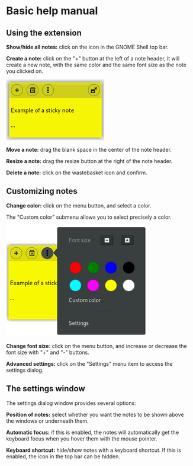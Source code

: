 # Basic help manual

## Using the extension

**Show/hide all notes:** click on the icon in the GNOME Shell top bar.

**Create a note:** click on the "+" button at the left of a note header, it will create a new note, with the same color and the same font size as the note you clicked on.

![](./help_picture_1.png)

**Move a note:** drag the blank space in the center of the note header.

**Resize a note:** drag the resize button at the right of the note header.

**Delete a note:** click on the wastebasket icon and confirm.

## Customizing notes

**Change color:** click on the menu button, and select a color.

The "Custom color" submenu allows you to select precisely a color.

![](./help_picture_2.png)

**Change font size:** click on the menu button, and increase or decrease the font size with "+" and "-" buttons.

**Advanced settings:** click on the "Settings" menu item to access the settings dialog.

## The settings window

The settings dialog window provides several options:

**Position of notes:** select whether you want the notes to be shown above the windows or underneath them.

**Automatic focus:** if this is enabled, the notes will automatically get the keyboard focus when you hover them with the mouse pointer.

**Keyboard shortcut:** hide/show notes with a keyboard shortcut. If this is enabled, the icon in the top bar can be hidden.

